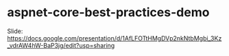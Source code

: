 # aspnet-core-best-practices-demo

Slide: https://docs.google.com/presentation/d/1AfLFOTtHMgDVp2nkNtbMgbi_3Kz_vdrAW4hW-BaP3jg/edit?usp=sharing
